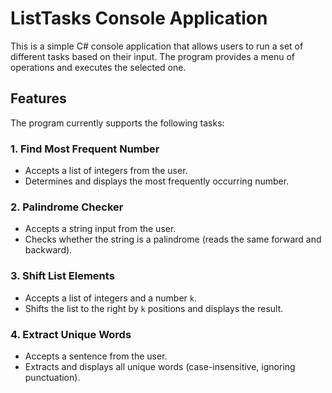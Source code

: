 # ListTasks Console Application

This is a simple C# console application that allows users to run a set of different tasks based on their input. The program provides a menu of operations and executes the selected one.

## Features

The program currently supports the following tasks:

### 1. Find Most Frequent Number
- Accepts a list of integers from the user.
- Determines and displays the most frequently occurring number.

### 2. Palindrome Checker
- Accepts a string input from the user.
- Checks whether the string is a palindrome (reads the same forward and backward).

### 3. Shift List Elements
- Accepts a list of integers and a number `k`.
- Shifts the list to the right by `k` positions and displays the result.

### 4. Extract Unique Words
- Accepts a sentence from the user.
- Extracts and displays all unique words (case-insensitive, ignoring punctuation).

